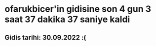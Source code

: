 # ofarukbicer'in gidisine son 4 gun 3 saat 37 dakika 37 saniye kaldi

## Gidis tarihi: 30.09.2022 :(